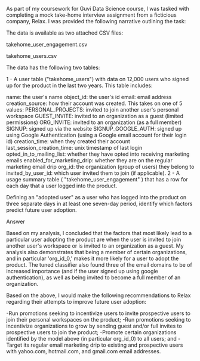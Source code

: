As part of my coursework for Guvi Data Science course, I was tasked with completing a mock take-home interview assignment from a ficticious company, Relax. I was provided the following narrative outlining the task:

The data is available as two attached CSV files:

takehome_user_engagement.csv

takehome_users.csv

The data has the following two tables:

1 - A user table ("takehome_users") with data on 12,000 users who signed up for the product in the last two years. This table includes:

name: the user's name
object_id: the user's id
email: email address
creation_source: how their account was created. This takes on one of 5 values:
PERSONAL_PROJECTS: invited to join another user's personal workspace
GUEST_INVITE: invited to an organization as a guest (limited permissions)
ORG_INVITE: invited to an organization (as a full member)
SIGNUP: signed up via the website
SIGNUP_GOOGLE_AUTH: signed up using Google Authentication (using a Google email account for their login id)
creation_time: when they created their account
last_session_creation_time: unix timestamp of last login
opted_in_to_mailing_list: whether they have opted into receiving marketing emails
enabled_for_marketing_drip: whether they are on the regular marketing email drip
org_id: the organization (group of users) they belong to
invited_by_user_id: which user invited them to join (if applicable).
2 - A usage summary table ( "takehome_user_engagement" ) that has a row for each day that a user logged into the product.

Defining an "adopted user" as a user who has logged into the product on three separate days in at least one seven-day period, identify which factors predict future user adoption.

Answer

Based on my analysis, I concluded that the factors that most likely lead to a particular user adopting the product are when the user is invited to join another user's workspace or is invited to an organization as a guest. My analysis also demonstrates that being a member of certain organizations, and in particular 'org_id_0,' makes it more likely for a user to adopt the product. The tuned classifier also found three of the email domains to be of increased importance (and if the user signed up using google authentication), as well as being invited to become a full member of an organization.

Based on the above, I would make the following recommendations to Relax regarding their attempts to improve future user adoption:

-Run promotions seeking to incentivize users to invite prospective users to join their personal workspaces on the product;
-Run promotions seeking to incentivize organizations to grow by sending guest and/or full invites to prospective users to join the product;
-Promote certain organizations identified by the model above (in particular org_id_0) to all users; and
-Target its regular email marketing drip to existing and prospective users with yahoo.com, hotmail.com, and gmail.com email addresses.
